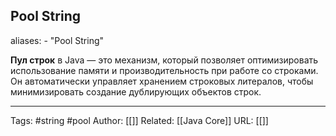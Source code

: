 ## Pool String

aliases: 
	- "Pool String"


**Пул строк** в Java — это механизм, который позволяет оптимизировать использование памяти и производительность при работе со строками. Он автоматически управляет хранением строковых литералов, чтобы минимизировать создание дублирующих объектов строк.


---
Tags: #string #pool
Author: [[]]
Related: [[Java Core]]
URL: [[]]